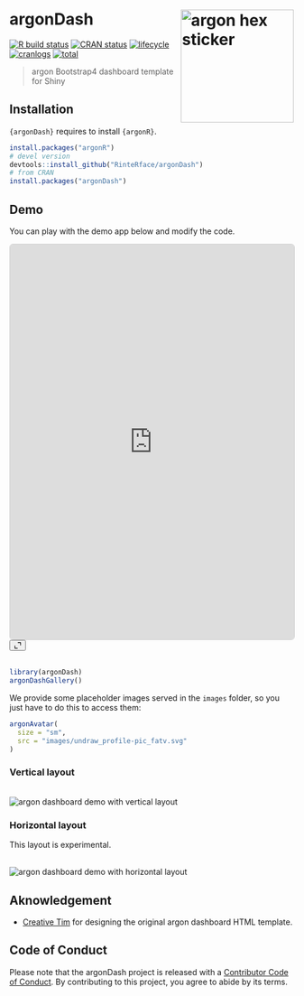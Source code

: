 
# argonDash <img src="http://www.rinterface.com/inst/images/argonDash.svg" width=200 align="right" alt="argon hex sticker"/>

[![R build
status](https://github.com/RinteRface/argonDash/workflows/R-CMD-check/badge.svg)](https://github.com/RinteRface/argonDash/actions)
[![CRAN
status](https://www.r-pkg.org/badges/version/argonDash)](https://cran.r-project.org/package=argonDash)
[![lifecycle](https://img.shields.io/badge/lifecycle-maturing-ff69b4.svg)](https://lifecycle.r-lib.org/articles/stages.html#maturing)
[![cranlogs](https://cranlogs.r-pkg.org/badges/argonDash)](https://cran.r-project.org/package=argonDash)
[![total](https://cranlogs.r-pkg.org/badges/grand-total/argonDash)](https://www.rpackages.io/package/argonDash)

> argon Bootstrap4 dashboard template for Shiny

## Installation

`{argonDash}` requires to install `{argonR}`.

``` r
install.packages("argonR")
# devel version
devtools::install_github("RinteRface/argonDash")
# from CRAN
install.packages("argonDash")
```

## Demo

You can play with the demo app below and modify the code.

<div class="card bslib-card bslib-mb-spacing html-fill-item html-fill-container" data-bslib-card-init data-full-screen="false" data-require-bs-caller="card()" data-require-bs-version="5" id="bslib-card-4369" style="margin: 0 auto; float: none;">
<div class="card-body bslib-gap-spacing html-fill-item html-fill-container" style="margin-top:auto;margin-bottom:auto;flex:1 1 auto;">
<iframe class="html-fill-item" src="https://shinylive.io/r/editor/#code=NobwRAdghgtgpmAXGKAHVA6ASmANGAYwHsIAXOMpMAGwEsAjAJykYE8AKFgcxIBEoAzgAsAlAB0IdJiw7DaEVuIgS5CgILpetRuwGsB5GBgBmtanHZiwcAB6xU5gQHouUaubZXcAAlRQCANZQXHDeALzeVtx8gkJWIkpgAL4AukA" height="700" width="100%" style="border: 1px solid rgba(0,0,0,0.175); border-radius: .375rem;" allowfullscreen="" allow="autoplay" data-external="1"></iframe>
</div>
<bslib-tooltip placement="auto" bsOptions="[]" data-require-bs-version="5" data-require-bs-caller="tooltip()">
<template>Expand</template>
<button aria-expanded="false" aria-label="Expand card" class="bslib-full-screen-enter badge rounded-pill"><svg xmlns="http://www.w3.org/2000/svg" viewBox="0 0 24 24" style="height:1em;width:1em;fill:currentColor;" aria-hidden="true" role="img"><path d="M20 5C20 4.4 19.6 4 19 4H13C12.4 4 12 3.6 12 3C12 2.4 12.4 2 13 2H21C21.6 2 22 2.4 22 3V11C22 11.6 21.6 12 21 12C20.4 12 20 11.6 20 11V5ZM4 19C4 19.6 4.4 20 5 20H11C11.6 20 12 20.4 12 21C12 21.6 11.6 22 11 22H3C2.4 22 2 21.6 2 21V13C2 12.4 2.4 12 3 12C3.6 12 4 12.4 4 13V19Z"/></svg></button>
</bslib-tooltip>
<script data-bslib-card-init>bslib.Card.initializeAllCards();</script>
</div>

<br/>

``` r
library(argonDash)
argonDashGallery()
```

We provide some placeholder images served in the `images` folder, so you
just have to do this to access them:

``` r
argonAvatar(
  size = "sm",
  src = "images/undraw_profile-pic_fatv.svg"
)
```

### Vertical layout

<br>
<img src="man/figures/argonDashDemo.png" alt="argon dashboard demo with vertical layout">

### Horizontal layout

This layout is experimental.

<br>
<img src="man/figures/argonDashDemo_horizontal.png" alt="argon dashboard demo with horizontal layout">

## Aknowledgement

- [Creative Tim](https://www.creative-tim.com/) for designing the
  original argon dashboard HTML template.

## Code of Conduct

Please note that the argonDash project is released with a [Contributor
Code of
Conduct](https://contributor-covenant.org/version/2/0/CODE_OF_CONDUCT.html).
By contributing to this project, you agree to abide by its terms.

